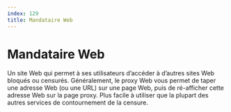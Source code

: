 ```yaml
---
index: 129
title: Mandataire Web
---
```

# Mandataire Web

Un site Web qui permet à ses utilisateurs d’accéder à d’autres sites Web bloqués ou censurés. Généralement, le proxy Web vous permet de taper une adresse Web (ou une URL) sur une page Web, puis de ré-afficher cette adresse Web sur la page proxy. Plus facile à utiliser que la plupart des autres services de contournement de la censure.